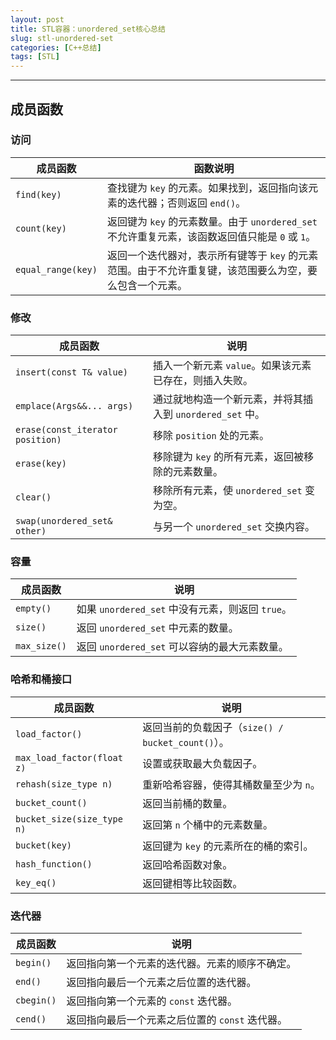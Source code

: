 ```yaml
---
layout: post
title: STL容器：unordered_set核心总结
slug: stl-unordered-set
categories: [C++总结]
tags: [STL]
---
```


------



## 成员函数

### **访问**

| 成员函数                           | 函数说明                                                     |
| ---------------------------------- | ------------------------------------------------------------ |
| `find(key)`        | 查找键为 `key` 的元素。如果找到，返回指向该元素的迭代器；否则返回 `end()`。 |
| `count(key)`       | 返回键为 `key` 的元素数量。由于 `unordered_set` 不允许重复元素，该函数返回值只能是 `0` 或 `1`。 |
| `equal_range(key)` | 返回一个迭代器对，表示所有键等于 `key` 的元素范围。由于不允许重复键，该范围要么为空，要么包含一个元素。 |

### **修改**

| 成员函数                         | 说明                                                      |
| -------------------------------- | --------------------------------------------------------- |
| `insert(const T& value)`         | 插入一个新元素 `value`。如果该元素已存在，则插入失败。    |
| `emplace(Args&&... args)`        | 通过就地构造一个新元素，并将其插入到 `unordered_set` 中。 |
| `erase(const_iterator position)` | 移除 `position` 处的元素。                                |
| `erase(key)`     | 移除键为 `key` 的所有元素，返回被移除的元素数量。         |
| `clear()`                        | 移除所有元素，使 `unordered_set` 变为空。                 |
| `swap(unordered_set& other)`     | 与另一个 `unordered_set` 交换内容。                       |

### **容量**

| 成员函数     | 说明                                             |
| ------------ | ------------------------------------------------ |
| `empty()`    | 如果 `unordered_set` 中没有元素，则返回 `true`。 |
| `size()`     | 返回 `unordered_set` 中元素的数量。              |
| `max_size()` | 返回 `unordered_set` 可以容纳的最大元素数量。    |

### **哈希和桶接口**

| 成员函数                      | 说明                                              |
| ----------------------------- | ------------------------------------------------- |
| `load_factor()`               | 返回当前的负载因子（`size() / bucket_count()`）。 |
| `max_load_factor(float z)`    | 设置或获取最大负载因子。                          |
| `rehash(size_type n)`         | 重新哈希容器，使得其桶数量至少为 `n`。            |
| `bucket_count()`              | 返回当前桶的数量。                                |
| `bucket_size(size_type n)`    | 返回第 `n` 个桶中的元素数量。                     |
| `bucket(key)` | 返回键为 `key` 的元素所在的桶的索引。             |
| `hash_function()`             | 返回哈希函数对象。                                |
| `key_eq()`                    | 返回键相等比较函数。                              |

### **迭代器**

| 成员函数   | 说明                                            |
| ---------- | ----------------------------------------------- |
| `begin()`  | 返回指向第一个元素的迭代器。元素的顺序不确定。  |
| `end()`    | 返回指向最后一个元素之后位置的迭代器。          |
| `cbegin()` | 返回指向第一个元素的 `const` 迭代器。           |
| `cend()`   | 返回指向最后一个元素之后位置的 `const` 迭代器。 |
